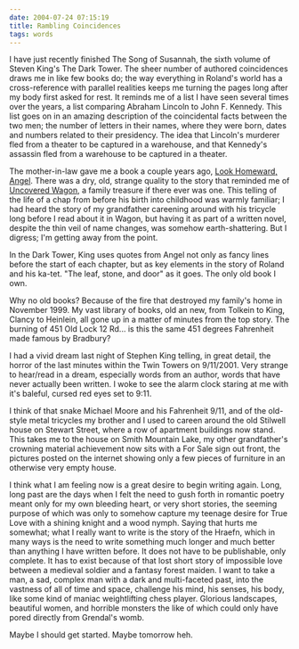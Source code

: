 ```yaml
---
date: 2004-07-24 07:15:19
title: Rambling Coincidences
tags: words
---
```


I have just recently finished The Song of Susannah, the sixth volume of Steven King's The Dark Tower.  The sheer number of authored coincidences draws me in like few books do; the way everything in Roland's world has a cross-reference with parallel realities keeps me turning the pages long after my body first asked for rest.  It reminds me of a list I have seen several times over the years, a list comparing Abraham Lincoln to John F. Kennedy.  This list goes on in an amazing description of the coincidental facts between the two men; the number of letters in their names, where they were born, dates and numbers related to their presidency.  The idea that Lincoln's murderer fled from a theater to be captured in a warehouse, and that Kennedy's assassin fled from a warehouse to be captured in a theater.

The mother-in-law gave me a book a couple years ago, [Look Homeward, Angel](https://en.wikipedia.org/wiki/Look_Homeward,_Angel).  There was a dry, old, strange quality to the story that reminded me of [Uncovered Wagon](https://www.amazon.com/Uncovered-Wagon-Hart-Stilwell/dp/B000H58SIO), a family treasure if there ever was one.  This telling of the life of a chap from before his birth into childhood was warmly familiar; I had heard the story of my grandfather careening around with his tricycle long before I read about it in Wagon, but having it as part of a written novel, despite the thin veil of name changes, was somehow earth-shattering.  But I digress; I'm getting away from the point.

In the Dark Tower, King uses quotes from Angel not only as fancy lines before the start of each chapter, but as key elements in the story of Roland and his ka-tet.  "The leaf, stone, and door" as it goes.  The only old book I own.

Why no old books?  Because of the fire that destroyed my family's home in November 1999.  My vast library of books, old an new, from Tolkein to King, Clancy to Heinlein, all gone up in a matter of minutes from the top story.  The burning of 451 Old Lock 12 Rd... is this the same 451 degrees Fahrenheit made famous by Bradbury?

I had a vivid dream last night of Stephen King telling, in great detail, the horror of the last minutes within the Twin Towers on 9/11/2001.  Very strange to hear/read in a dream, especially words from an author, words that have never actually been written.  I woke to see the alarm clock staring at me with it's baleful, cursed red eyes set to 9:11.

I think of that snake Michael Moore and his Fahrenheit 9/11, and of the old-style metal tricycles my brother and I used to careen around the old Stilwell house on Stewart Street, where a row of apartment buildings now stand.  This takes me to the house on Smith Mountain Lake, my other grandfather's crowning material achievement now sits with a For Sale sign out front, the pictures posted on the internet showing only a few pieces of furniture in an otherwise very empty house.

I think what I am feeling now is a great desire to begin writing again.  Long, long past are the days when I felt the need to gush forth in romantic poetry meant only for my own bleeding heart, or very short stories, the seeming purpose of which was only to somehow capture my teenage desire for True Love with a shining knight and a wood nymph.  Saying that hurts me somewhat; what I really want to write is the story of the Hraefn, which in many ways is the need to write something much longer and much better than anything I have written before.  It does not have to be publishable, only complete.  It has to exist because of that lost short story of impossible love between a medieval soldier and a fantasy forest maiden.  I want to take a man, a sad, complex man with a dark and multi-faceted past, into the vastness of all of time and space, challenge his mind, his senses, his body, like some kind of maniac weightlifting chess player.  Glorious landscapes, beautiful women, and horrible monsters the like of which could only have pored directly from Grendal's womb.

Maybe I should get started.  Maybe tomorrow heh.